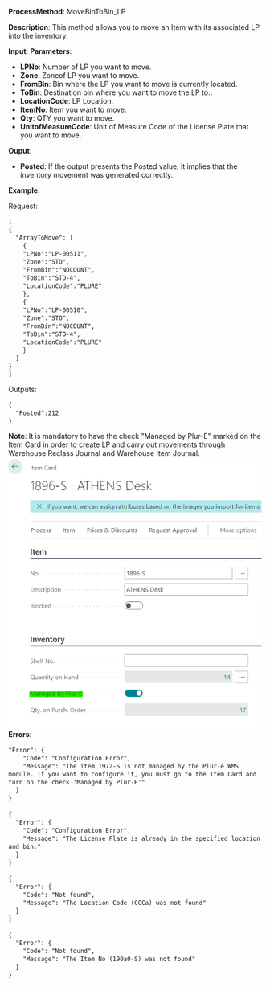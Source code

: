 **ProcessMethod**: MoveBinToBin_LP

**Description**:
This method allows you to move an Item with its associated LP into the inventory.

**Input**:
**Parameters**: 
-	**LPNo**: Number of LP you want to move.
-	**Zone**: Zoneof LP you want to move.
-	**FromBin**: Bin where the LP you want to move is currently located.
-	**ToBin**: Destination bin where you want to move the LP to..
-	**LocationCode**: LP Location.
-	**ItemNo**: Item you want to move.
-	**Qty**: QTY you want to move.
-	**UnitofMeasureCode**: Unit of Measure Code of the License Plate that you want to move.

**Ouput**: 
-	**Posted**: If the output presents the Posted value, it implies that the inventory movement was generated correctly.


**Example**:

Request:
```
[
{
  "ArrayToMove": [
    {
    "LPNo":"LP-00511",
    "Zone":"STO",
    "FromBin":"NOCOUNT",
    "ToBin":"STO-4",
    "LocationCode":"PLURE"
    },
    {
    "LPNo":"LP-00510",
    "Zone":"STO",
    "FromBin":"NOCOUNT",
    "ToBin":"STO-4",
    "LocationCode":"PLURE"
    }
  ]
}
]
```


Outputs:
```
{
  "Posted":212
}

```

**Note**: It is mandatory to have the check "Managed by Plur-E" marked on the Item Card in order to create LP and carry out movements through Warehouse Reclass Journal and Warehouse Item Journal.
![image.png](/.attachments/image-2938f245-9765-4198-97d8-43267217c1b2.png)
**Errors**:
```
"Error": {
    "Code": "Configuration Error",
    "Message": "The item 1972-S is not managed by the Plur-e WMS module. If you want to configure it, you must go to the Item Card and turn on the check 'Managed by Plur-E'"
  }
}

{
  "Error": {
    "Code": "Configuration Error",
    "Message": "The License Plate is already in the specified location and bin."
  }
}

{
  "Error": {
    "Code": "Not found",
    "Message": "The Location Code (CCCa) was not found"
  }
}

{
  "Error": {
    "Code": "Not found",
    "Message": "The Item No (190a0-S) was not found"
  }
}
```


